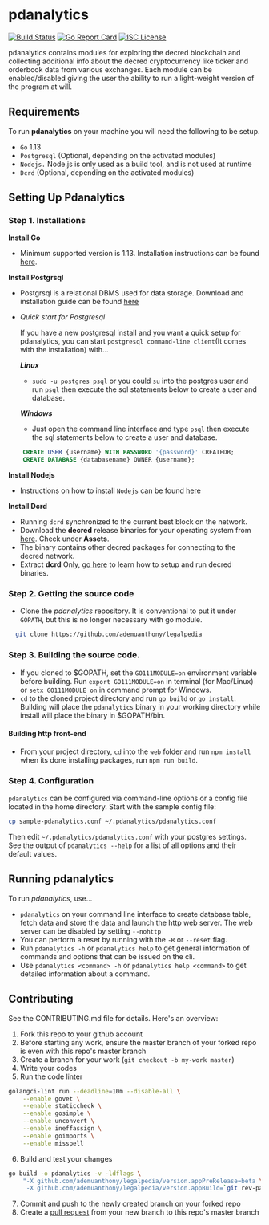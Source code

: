 # pdanalytics

[![Build Status](https://img.shields.io/travis/decred/dcrdata.svg)](https://travis-ci.org/planetdecred/pdanalytics)
[![Go Report Card](https://goreportcard.com/badge/github.com/decred/dcrdata)](https://goreportcard.com/report/github.com/ademuanthony/legalpedia)
[![ISC License](https://img.shields.io/badge/license-ISC-blue.svg)](http://copyfree.org)

pdanalytics contains modules for exploring the decred blockchain and collecting additional info about the decred cryptocurrency like ticker and orderbook data from various exchanges. Each module can be enabled/disabled giving the user the ability to run a light-weight version of the program at will. 

## Requirements
To run **pdanalytics** on your machine you will need the following to be setup.
- `Go` 1.13
- `Postgresql` (Optional, depending on the activated modules)
- `Nodejs.` Node.js is only used as a build tool, and is not used at runtime
- `Dcrd` (Optional, depending on the activated modules)

## Setting Up Pdanalytics 
### Step 1. Installations
**Install Go**
* Minimum supported version is 1.13. Installation instructions can be found [here](https://golang.org/doc/install).

**Install Postgrsql**
* Postgrsql is a relational DBMS used for data storage. Download and installation guide can be found [here](postgresql.org/download)
* *Quick start for  Postgresql*

    If you have a new postgresql install and you want a quick setup for pdanalytics, you can start `postgresql command-line client`(It comes with the installation) with...
    
    ***Linux***
  -  `sudo -u postgres psql` or you could `su` into the postgres user and run `psql` then execute the sql statements below to create a user and database.
    
    ***Windows***
  - Just open the command line interface and type `psql` then execute the sql statements below to create a user and database.
```sql
    CREATE USER {username} WITH PASSWORD '{password}' CREATEDB;
    CREATE DATABASE {databasename} OWNER {username};
```
**Install Nodejs**
* Instructions on how to install `Nodejs` can be found [here](https://nodejs.org/en/download/)

**Install Dcrd**
* Running `dcrd` synchronized to the current best block on the network.
* Download the **decred** release binaries for your operating system from [here](https://github.com/decred/decred-binaries/releases). Check under **Assets**.
* The binary contains other decred packages for connecting to the decred network. 
* Extract **dcrd** Only, [go here](https://docs.decred.org/wallets/cli/cli-installation/) to learn how to setup and run decred binaries.

### Step 2. Getting the source code
- Clone the *pdanalytics* repository. It is conventional to put it under `GOPATH`, but
  this is no longer necessary with go module.

```bash
  git clone https://github.com/ademuanthony/legalpedia
 ```

### Step 3. Building the source code.
* If you cloned to $GOPATH, set the `GO111MODULE=on` environment variable before building.
Run `export GO111MODULE=on` in terminal (for Mac/Linux) or `setx GO111MODULE on` in command prompt for Windows.
* `cd` to the cloned project directory and run `go build` or `go install`.
Building will place the `pdanalytics` binary in your working directory while install will place the binary in $GOPATH/bin.

#### Building http front-end
* From your project directory, `cd` into the `web` folder and run `npm install` when its done installing packages, 
run `npm run build`.

### Step 4. Configuration
`pdanalytics` can be configured via command-line options or a config file located in the home directory. Start with the sample config file:
```sh
cp sample-pdanalytics.conf ~/.pdanalytics/pdanalytics.conf
```
Then edit `~/.pdanalytics/pdanalytics.conf` with your postgres settings. See the output of `pdanalytics --help`
for a list of all options and their default values.

## Running pdanalytics
To run *pdanalytics*, use...
- `pdanalytics` on your command line interface to create database table, fetch data and store the data and launch the http web server. The web server can be disabled by setting `--nohttp`
- You can perform a reset by running with the `-R` or `--reset` flag.
- Run `pdanalytics -h` or `pdanalytics help` to get general information of commands and options that can be issued on the cli.
- Use `pdanalytics <command> -h` or   `pdanalytics help <command>` to get detailed information about a command.

## Contributing
See the CONTRIBUTING.md file for details. Here's an overview:

1. Fork this repo to your github account
2. Before starting any work, ensure the master branch of your forked repo is even with this repo's master branch
3. Create a branch for your work (`git checkout -b my-work master`)
4. Write your codes
5. Run the code linter
```bash
golangci-lint run --deadline=10m --disable-all \
    --enable govet \
    --enable staticcheck \
    --enable gosimple \
    --enable unconvert \
    --enable ineffassign \
    --enable goimports \
    --enable misspell
```
6. Build and test your changes
```bash
go build -o pdanalytics -v -ldflags \
    "-X github.com/ademuanthony/legalpedia/version.appPreRelease=beta \
     -X github.com/ademuanthony/legalpedia/version.appBuild=`git rev-parse --short HEAD`"
```

7. Commit and push to the newly created branch on your forked repo
8. Create a [pull request](https://github.com/ademuanthony/legalpedia/pulls) from your new branch to this repo's master branch

